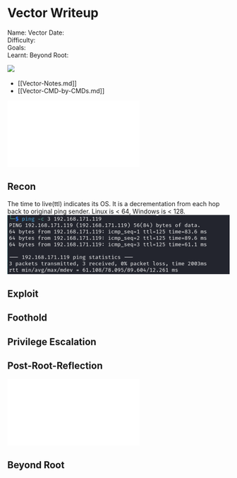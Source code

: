 # Vector Writeup

Name: Vector
Date:  
Difficulty:  
Goals:  
Learnt:
Beyond Root:

![](grumpy.png)

- [[Vector-Notes.md]]
- [[Vector-CMD-by-CMDs.md]]


![](Vector-map.excalidraw.md)

## Recon

The time to live(ttl) indicates its OS. It is a decrementation from each hop back to original ping sender. Linux is < 64, Windows is < 128.
![ping](Screenshots/ping.png)
	
## Exploit

## Foothold

## Privilege Escalation

## Post-Root-Reflection  

![](Vector-map.excalidraw.md)

## Beyond Root


